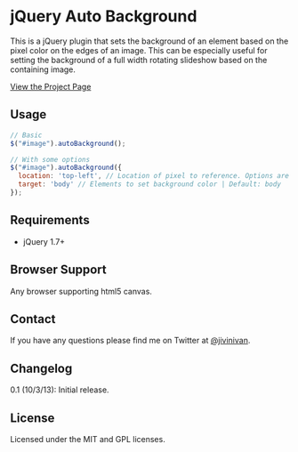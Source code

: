# jQuery Auto Background
This is a jQuery plugin that sets the background of an element based on the pixel color on the edges of an image. This can be especially useful for setting the background of a full width rotating slideshow based on the containing image. 

[View the Project Page](https://github.com/jivinivan/auto-background)

## Usage
```javascript
// Basic
$("#image").autoBackground();

// With some options
$("#image").autoBackground({
  location: 'top-left', // Location of pixel to reference. Options are top-left, bottom-left, top-right and bottom-right | Default: top-left
  target: 'body' // Elements to set background color | Default: body
});
```
## Requirements
* jQuery 1.7+

## Browser Support
Any browser supporting html5 canvas. 

## Contact
If you have any questions please find me on Twitter at [@jivinivan](https://twitter.com/jivinivan).

## Changelog

0.1 (10/3/13): Initial release.

## License
Licensed under the MIT and GPL licenses.